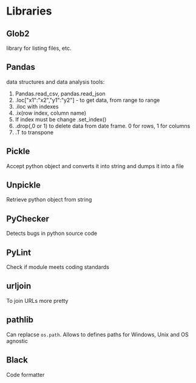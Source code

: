# Libraries

## Glob2
library for listing files, etc.

## Pandas
data structures and data analysis tools:

1.  Pandas.read_csv, pandas.read_json
2.  .loc["x1":"x2","y1":"y2"] - to get data, from range to range
3.  .iloc with indexes
4.  .ix(row index, column name)
5.  If index must be change .set_index(<Column name>)
6.  .drop(<name>,0 or 1) to delete data from date frame. 0 for rows, 1 for columns
7.  .T to transpone
    

## Pickle
Accept python object and converts it into string and dumps it into a file

## Unpickle
Retrieve python object from string

## PyChecker
Detects bugs in python source code

## PyLint
Check if module meets coding standards

## urljoin
To join URLs more pretty

## pathlib
Can replacse `os.path`. Allows to defines paths for Windows, Unix and OS agnostic

## Black
Code formatter
<!--stackedit_data:
eyJoaXN0b3J5IjpbLTEzNzM1Nzg2OTYsMjEyNjk4NDUwNSw2ND
I2MjU4MzJdfQ==
-->